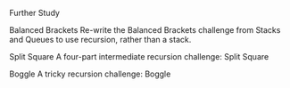 Further Study

Balanced Brackets
Re-write the Balanced Brackets challenge from Stacks and Queues to use recursion, rather than a stack.

Split Square
A four-part intermediate recursion challenge: Split Square

Boggle
A tricky recursion challenge: Boggle
